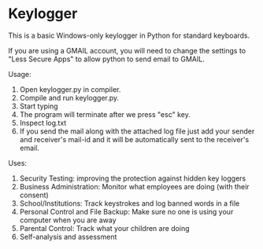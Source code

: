 # Keylogger
This is a basic Windows-only keylogger in Python for standard keyboards.

If you are using a GMAIL account, you will need to change the settings to "Less Secure Apps" to allow python to send email to GMAIL.


Usage:
1) Open keylogger.py in compiler.
2) Compile and run keylogger.py.
3) Start typing 
4) The program will terminate after we press "esc" key.
5) Inspect log.txt
6) If you send the mail along with the attached log file just add your sender and receiver's mail-id and it will be automatically sent to the receiver's email.

Uses:
1) Security Testing: improving the protection against hidden key loggers
2) Business Administration: Monitor what employees are doing (with their consent)
3) School/Institutions: Track keystrokes and log banned words in a file
4) Personal Control and File Backup: Make sure no one is using your computer when you are away
5) Parental Control: Track what your children are doing
6) Self-analysis and assessment
